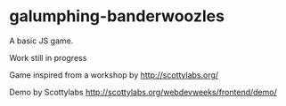 galumphing-banderwoozles
========================

A basic JS game.

Work still in progress

Game inspired from a workshop by http://scottylabs.org/

Demo by Scottylabs http://scottylabs.org/webdevweeks/frontend/demo/
